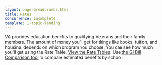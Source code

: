 ```yaml
---
layout: page-breadcrumbs.html
title: Rates
concurrence: incomplete
template: 1-topic-landing
---
```


VA provides education benefits to qualifying Veterans and their family members. The amount of money you'll get for things like books, tuition, and housing, depends on which program you choose. You can see how much you'll get using the Rate Table. [View the Rate Tables](http://www.benefits.va.gov/GIBILL/resources/benefits_resources/rate_tables.asp#ch33).  Use [the GI Bill Comparison tool](/gi-bill-comparison-tool/) to compare estimated benefits by school.  
